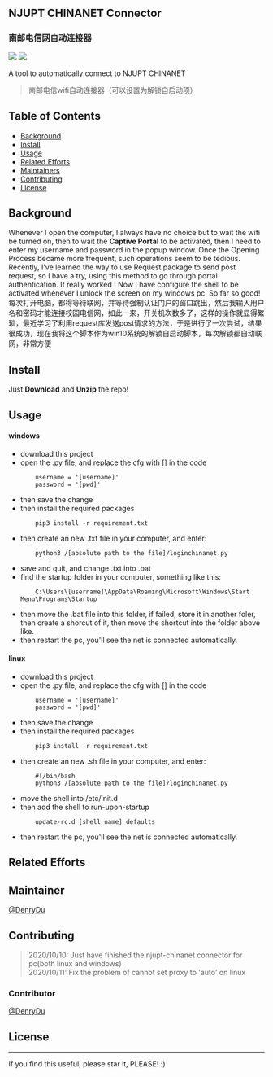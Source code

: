 ## NJUPT CHINANET Connector
### 南邮电信网自动连接器
![](https://img.shields.io/badge/language-python-green.svg)  ![](https://img.shields.io/badge/NJUPT_CHINANET_Connector-v1.0.1-519dd9.svg)

A tool to automatically connect to NJUPT CHINANET      
> 南邮电信wifi自动连接器（可以设置为解锁自启动项）
## Table of Contents
- [Background](#background)
- [Install](#install)
- [Usage](#usage)
- [Related Efforts](#related-efforts)
- [Maintainers](#maintainers)
- [Contributing](#contributing)
- [License](#license)

## Background
Whenever I open the computer, I always have no choice but to wait the wifi be turned on, then to wait the **Captive Portal** to be activated, then I need to enter my username and password in the popup window. Once the Opening Process became more frequent, such operations seem to be tedious. Recently, I've learned the way to use Request package to send post request, so I have a try, using this method to go through portal authentication. It really worked ! Now I have configure the shell to be activated whenever I unlock the screen on my windows pc. So far so good!
每次打开电脑，都得等待联网，并等待强制认证门户的窗口跳出，然后我输入用户名和密码才能连接校园电信网，如此一来，开关机次数多了，这样的操作就显得繁琐，最近学习了利用request库发送post请求的方法，于是进行了一次尝试，结果很成功，现在我将这个脚本作为win10系统的解锁自启动脚本，每次解锁都自动联网，非常方便

## Install
Just **Download** and **Unzip** the repo!
## Usage
#### windows
- download this project
- open the .py file, and replace the cfg with [] in the code
    ```
        username = '[username]'
        password = '[pwd]'
    ```
- then save the change
- then install the required packages
    ```
        pip3 install -r requirement.txt
    ```
- then create an new .txt file in your computer, and enter:
    ```
        python3 /[absolute path to the file]/loginchinanet.py
    ```
- save and quit, and change .txt into .bat
- find the startup folder in your computer, something like this:
    ```
        C:\Users\[username]\AppData\Roaming\Microsoft\Windows\Start Menu\Programs\Startup
    ```
- then move the .bat file into this folder, if failed, store it in another foler, then create a shorcut of it, then move the shortcut into the folder above like.
- then restart the pc, you'll see the net is connected automatically.

#### linux
- download this project
- open the .py file, and replace the cfg with [] in the code
    ```
        username = '[username]'
        password = '[pwd]'
    ```
- then save the change
- then install the required packages
    ```
        pip3 install -r requirement.txt
    ```
- then create an new .sh file in your computer, and enter:
    ```
        #!/bin/bash
        python3 /[absolute path to the file]/loginchinanet.py
    ```
- move the shell into /etc/init.d
- then add the shell to run-upon-startup
    ```
        update-rc.d [shell name] defaults 
    ```
- then restart the pc, you'll see the net is connected automatically.
## Related Efforts
## Maintainer
[@DenryDu](https://github.com/DenryDu)
## Contributing
> 2020/10/10: Just have finished the njupt-chinanet connector for pc(both linux and windows)                      
> 2020/10/11: Fix the problem of cannot set proxy to 'auto' on linux
### Contributor
[@DenryDu](https://github.com/DenryDu)
## License
 ***
If you find this useful, please star it, PLEASE! :)

